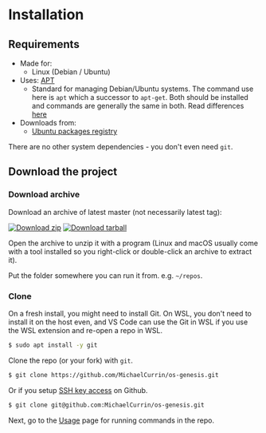 # Installation


## Requirements

- Made for:
    - Linux (Debian / Ubuntu)
- Uses: [APT](https://wiki.debian.org/Apt)
    - Standard for managing Debian/Ubuntu systems. The command use here is `apt` which a successor to `apt-get`. Both should be installed and commands are generally the same in both. Read differences [here](https://www.linux-magazine.com/Issues/2018/208/apt-vs.-apt-get)
- Downloads from:
    - [Ubuntu packages registry](https://packages.ubuntu.com/)

There are no other system dependencies - you don't even need `git`.


## Download the project

### Download archive

Download an archive of latest master (not necessarily latest tag):

[![Download zip](https://img.shields.io/badge/📦_Download-master.zip-blue?style=for-the-badge)](https://github.com/MichaelCurrin/os-genesis/archive/master.zip) [![Download tarball](https://img.shields.io/badge/📦_Download-master.tar.gz-blue?style=for-the-badge)](https://github.com/MichaelCurrin/os-genesis/archive/master.tar.gz)

Open the archive to unzip it with a program (Linux and macOS usually come with a tool installed so you right-click or double-click an archive to extract it).

Put the folder somewhere you can run it from. e.g. `~/repos`.

### Clone

On a fresh install, you might need to install Git. On WSL, you don't need to install it on the host even, and VS Code can use the Git in WSL if you use the WSL extension and re-open a repo in WSL.

```sh
$ sudo apt install -y git
```

Clone the repo (or your fork) with `git`.

```sh
$ git clone https://github.com/MichaelCurrin/os-genesis.git
```

Or if you setup [SSH key access](https://github.com/MichaelCurrin/code-cookbook/blob/master/recipes/shell/ssh/github-ssh-access.md) on Github.

```sh
$ git clone git@github.com:MichaelCurrin/os-genesis.git
```

Next, go to the [Usage](usage.md) page for running commands in the repo.
